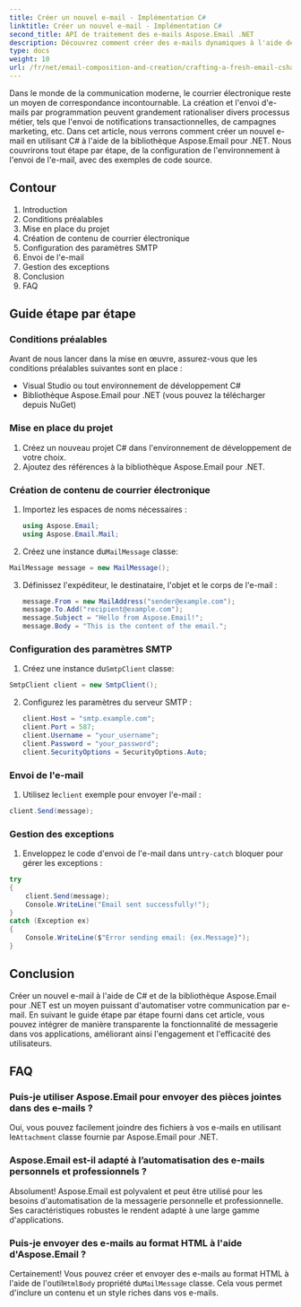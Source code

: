 ```yaml
---
title: Créer un nouvel e-mail - Implémentation C#
linktitle: Créer un nouvel e-mail - Implémentation C#
second_title: API de traitement des e-mails Aspose.Email .NET
description: Découvrez comment créer des e-mails dynamiques à l'aide de C# et Aspose.Email pour .NET. Guide étape par étape avec des exemples de code pour une mise en œuvre transparente. Boostez l’automatisation de votre communication dès aujourd’hui !
type: docs
weight: 10
url: /fr/net/email-composition-and-creation/crafting-a-fresh-email-csharp-implementation/
---
```


Dans le monde de la communication moderne, le courrier électronique reste un moyen de correspondance incontournable. La création et l'envoi d'e-mails par programmation peuvent grandement rationaliser divers processus métier, tels que l'envoi de notifications transactionnelles, de campagnes marketing, etc. Dans cet article, nous verrons comment créer un nouvel e-mail en utilisant C# à l'aide de la bibliothèque Aspose.Email pour .NET. Nous couvrirons tout étape par étape, de la configuration de l'environnement à l'envoi de l'e-mail, avec des exemples de code source.

## Contour

1. Introduction
2. Conditions préalables
3. Mise en place du projet
4. Création de contenu de courrier électronique
5. Configuration des paramètres SMTP
6. Envoi de l'e-mail
7. Gestion des exceptions
8. Conclusion
9. FAQ

## Guide étape par étape

### Conditions préalables

Avant de nous lancer dans la mise en œuvre, assurez-vous que les conditions préalables suivantes sont en place :

- Visual Studio ou tout environnement de développement C#
- Bibliothèque Aspose.Email pour .NET (vous pouvez la télécharger depuis NuGet)

### Mise en place du projet

1. Créez un nouveau projet C# dans l'environnement de développement de votre choix.
2. Ajoutez des références à la bibliothèque Aspose.Email pour .NET.

### Création de contenu de courrier électronique

1. Importez les espaces de noms nécessaires :

   ```csharp
   using Aspose.Email;
   using Aspose.Email.Mail;
   ```

2.  Créez une instance du`MailMessage` classe:

   ```csharp
   MailMessage message = new MailMessage();
   ```

3. Définissez l'expéditeur, le destinataire, l'objet et le corps de l'e-mail :

   ```csharp
   message.From = new MailAddress("sender@example.com");
   message.To.Add("recipient@example.com");
   message.Subject = "Hello from Aspose.Email!";
   message.Body = "This is the content of the email.";
   ```

### Configuration des paramètres SMTP

1.  Créez une instance du`SmtpClient` classe:

   ```csharp
   SmtpClient client = new SmtpClient();
   ```

2. Configurez les paramètres du serveur SMTP :

   ```csharp
   client.Host = "smtp.example.com";
   client.Port = 587;
   client.Username = "your_username";
   client.Password = "your_password";
   client.SecurityOptions = SecurityOptions.Auto;
   ```

### Envoi de l'e-mail

1.  Utilisez le`client` exemple pour envoyer l'e-mail :

   ```csharp
   client.Send(message);
   ```

### Gestion des exceptions

1.  Enveloppez le code d'envoi de l'e-mail dans un`try-catch` bloquer pour gérer les exceptions :

   ```csharp
   try
   {
       client.Send(message);
       Console.WriteLine("Email sent successfully!");
   }
   catch (Exception ex)
   {
       Console.WriteLine($"Error sending email: {ex.Message}");
   }
   ```

## Conclusion

Créer un nouvel e-mail à l'aide de C# et de la bibliothèque Aspose.Email pour .NET est un moyen puissant d'automatiser votre communication par e-mail. En suivant le guide étape par étape fourni dans cet article, vous pouvez intégrer de manière transparente la fonctionnalité de messagerie dans vos applications, améliorant ainsi l'engagement et l'efficacité des utilisateurs.

## FAQ

### Puis-je utiliser Aspose.Email pour envoyer des pièces jointes dans des e-mails ?

 Oui, vous pouvez facilement joindre des fichiers à vos e-mails en utilisant le`Attachment` classe fournie par Aspose.Email pour .NET.

### Aspose.Email est-il adapté à l’automatisation des e-mails personnels et professionnels ?

Absolument! Aspose.Email est polyvalent et peut être utilisé pour les besoins d'automatisation de la messagerie personnelle et professionnelle. Ses caractéristiques robustes le rendent adapté à une large gamme d'applications.

### Puis-je envoyer des e-mails au format HTML à l'aide d'Aspose.Email ?

 Certainement! Vous pouvez créer et envoyer des e-mails au format HTML à l'aide de l'outil`HtmlBody` propriété du`MailMessage` classe. Cela vous permet d'inclure un contenu et un style riches dans vos e-mails.